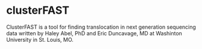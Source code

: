 clusterFAST
===========

ClusterFAST is a tool for finding translocation in next generation sequencing data written by Haley Abel, PhD and Eric Duncavage, MD at Washinton University in St. Louis, MO.
